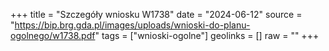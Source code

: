 +++
title = "Szczegóły wniosku W1738"
date = "2024-06-12"
source = "https://bip.brg.gda.pl/images/uploads/wnioski-do-planu-ogolnego/w1738.pdf"
tags = ["wnioski-ogolne"]
geolinks = []
raw = ""
+++




